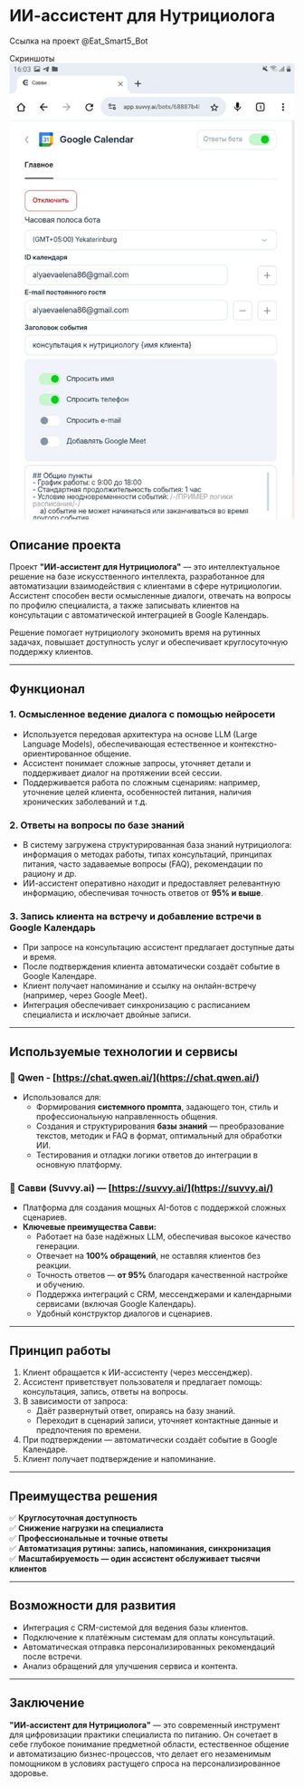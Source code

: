 # ИИ-ассистент для Нутрициолога

Ссылка на проект @Eat_Smart5_Bot

Скриншоты
![Иллюстрация к проекту](https://github.com/Alyaevaelena/AI-Assistant/blob/main/photo_2025-07-30_16-00-50.jpg) 

## Описание проекта

Проект **"ИИ-ассистент для Нутрициолога"** — это интеллектуальное решение на базе искусственного интеллекта, разработанное для автоматизации взаимодействия с клиентами в сфере нутрициологии. Ассистент способен вести осмысленные диалоги, отвечать на вопросы по профилю специалиста, а также записывать клиентов на консультации с автоматической интеграцией в Google Календарь.

Решение помогает нутрициологу экономить время на рутинных задачах, повышает доступность услуг и обеспечивает круглосуточную поддержку клиентов.

---

## Функционал

### 1. **Осмысленное ведение диалога с помощью нейросети**
- Используется передовая архитектура на основе LLM (Large Language Models), обеспечивающая естественное и контекстно-ориентированное общение.
- Ассистент понимает сложные запросы, уточняет детали и поддерживает диалог на протяжении всей сессии.
- Поддерживается работа по сложным сценариям: например, уточнение целей клиента, особенностей питания, наличия хронических заболеваний и т.д.

### 2. **Ответы на вопросы по базе знаний**
- В систему загружена структурированная база знаний нутрициолога: информация о методах работы, типах консультаций, принципах питания, часто задаваемые вопросы (FAQ), рекомендации по рациону и др.
- ИИ-ассистент оперативно находит и предоставляет релевантную информацию, обеспечивая точность ответов от **95% и выше**.

### 3. **Запись клиента на встречу и добавление встречи в Google Календарь**
- При запросе на консультацию ассистент предлагает доступные даты и время.
- После подтверждения клиента автоматически создаёт событие в Google Календаре.
- Клиент получает напоминание и ссылку на онлайн-встречу (например, через Google Meet).
- Интеграция обеспечивает синхронизацию с расписанием специалиста и исключает двойные записи.

---

## Используемые технологии и сервисы

  ### 🔹 **Qwen** - [https://chat.qwen.ai/](https://chat.qwen.ai/)
- Использовался для:
  - Формирования **системного промпта**, задающего тон, стиль и профессиональную направленность общения.
  - Создания и структурирования **базы знаний** — преобразование текстов, методик и FAQ в формат, оптимальный для обработки ИИ.
  - Тестирования и отладки логики ответов до интеграции в основную платформу.

### 🔹 **Савви (Suvvy.ai)** — [https://suvvy.ai/](https://suvvy.ai/)
- Платформа для создания мощных AI-ботов с поддержкой сложных сценариев.
- **Ключевые преимущества Савви:**
  - Работает на базе надёжных LLM, обеспечивая высокое качество генерации.
  - Отвечает на **100% обращений**, не оставляя клиентов без реакции.
  - Точность ответов — **от 95%** благодаря качественной настройке и обучению.
  - Поддержка интеграций с CRM, мессенджерами и календарными сервисами (включая Google Календарь).
  - Удобный конструктор диалогов и сценариев.

---

## Принцип работы

1. Клиент обращается к ИИ-ассистенту (через мессенджер).
2. Ассистент приветствует пользователя и предлагает помощь: консультация, запись, ответы на вопросы.
3. В зависимости от запроса:
   - Даёт развернутый ответ, опираясь на базу знаний.
   - Переходит в сценарий записи, уточняет контактные данные и предпочтения по времени.
4. При подтверждении — автоматически создаёт событие в Google Календаре.
5. Клиент получает подтверждение и напоминание.

---

## Преимущества решения

✅ **Круглосуточная доступность**  
✅ **Снижение нагрузки на специалиста**  
✅ **Профессиональные и точные ответы**  
✅ **Автоматизация рутины: запись, напоминания, синхронизация**  
✅ **Масштабируемость — один ассистент обслуживает тысячи клиентов**

---

## Возможности для развития

- Интеграция с CRM-системой для ведения базы клиентов.
- Подключение к платёжным системам для оплаты консультаций.
- Автоматическая отправка персонализированных рекомендаций после встречи.
- Анализ обращений для улучшения сервиса и контента.

---

## Заключение

**"ИИ-ассистент для Нутрициолога"** — это современный инструмент для цифровизации практики специалиста по питанию. Он сочетает в себе глубокое понимание предметной области, естественное общение и автоматизацию бизнес-процессов, что делает его незаменимым помощником в условиях растущего спроса на персонализированное здоровье.
